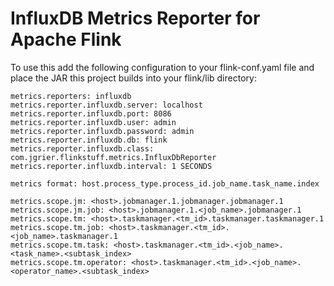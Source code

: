InfluxDB Metrics Reporter for Apache Flink
=============

To use this add the following configuration to your flink-conf.yaml file and place the JAR this project
builds into your flink/lib directory:

    metrics.reporters: influxdb
    metrics.reporter.influxdb.server: localhost
    metrics.reporter.influxdb.port: 8086
    metrics.reporter.influxdb.user: admin
    metrics.reporter.influxdb.password: admin
    metrics.reporter.influxdb.db: flink
    metrics.reporter.influxdb.class: com.jgrier.flinkstuff.metrics.InfluxDbReporter
    metrics.reporter.influxdb.interval: 1 SECONDS
    
    metrics format: host.process_type.process_id.job_name.task_name.index
    
    metrics.scope.jm: <host>.jobmanager.1.jobmanager.jobmanager.1
    metrics.scope.jm.job: <host>.jobmanager.1.<job_name>.jobmanager.1
    metrics.scope.tm: <host>.taskmanager.<tm_id>.taskmanager.taskmanager.1
    metrics.scope.tm.job: <host>.taskmanager.<tm_id>.<job_name>.taskmanager.1
    metrics.scope.tm.task: <host>.taskmanager.<tm_id>.<job_name>.<task_name>.<subtask_index>
    metrics.scope.tm.operator: <host>.taskmanager.<tm_id>.<job_name>.<operator_name>.<subtask_index>
